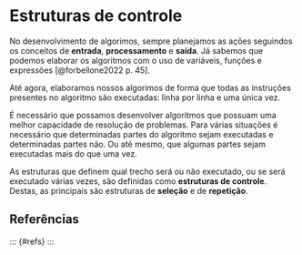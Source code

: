 # Estruturas de controle



No desenvolvimento de algorimos, sempre planejamos as ações seguindos os conceitos de **entrada**, **processamento** e **saída**. Já sabemos que podemos elaborar os algoritmos com o uso de variáveis, funções e expressões [@forbellone2022 p. 45].
<!-- --- -->

Até agora, elaboramos nossos algorimos de forma que todas as instruções presentes no algoritmo são executadas: linha por linha e uma única vez.
<!-- --- -->

É necessário que possamos desenvolver algoritmos que possuam uma melhor capacidade de resolução de problemas. Para várias situações é necessário que determinadas partes do algoritmo sejam executadas e determinadas partes não. Ou até mesmo, que algumas partes sejam executadas mais do que uma vez.  
<!-- --- -->

As estruturas que definem qual trecho será ou não executado, ou se será executado várias vezes, são definidas como **estruturas de controle**. Destas, as principais são estruturas de **seleção** e de **repetição**.
<!-- --- -->


## Referências
::: {#refs}
:::
